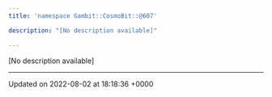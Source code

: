 ```yaml
---
title: 'namespace Gambit::CosmoBit::@607'

description: "[No description available]"

---
```







[No description available]






-------------------------------

Updated on 2022-08-02 at 18:18:36 +0000